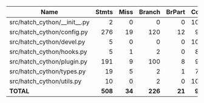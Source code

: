 | Name                              |    Stmts |     Miss |   Branch |   BrPart |   Cover |
|---------------------------------- | -------: | -------: | -------: | -------: | ------: |
| src/hatch\_cython/\_\_init\_\_.py |        2 |        0 |        0 |        0 |    100% |
| src/hatch\_cython/config.py       |      276 |       19 |      120 |       12 |     92% |
| src/hatch\_cython/devel.py        |        5 |        0 |        0 |        0 |    100% |
| src/hatch\_cython/hooks.py        |        5 |        1 |        2 |        0 |     86% |
| src/hatch\_cython/plugin.py       |      191 |        9 |      100 |        8 |     94% |
| src/hatch\_cython/types.py        |       19 |        5 |        2 |        1 |     71% |
| src/hatch\_cython/utils.py        |       10 |        0 |        2 |        0 |    100% |
|                         **TOTAL** |  **508** |   **34** |  **226** |   **21** | **92%** |
